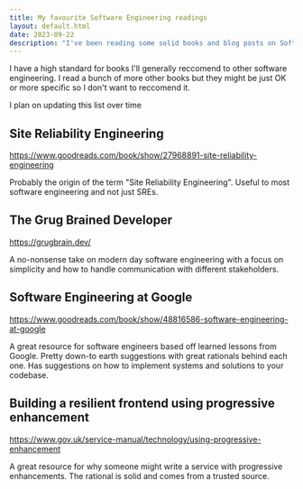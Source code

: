 ```yaml
---
title: My favourite Software Engineering readings
layout: default.html
date: 2023-09-22
description: "I've been reading some solid books and blog posts on Software Engineering that I wan't to share here for reference"
---
```


I have a high standard for books I'll generally reccomend to other software engineering. I read a bunch of more other books but they might be just OK or more specific so I don't want to reccomend it.

I plan on updating this list over time

## Site Reliability Engineering

https://www.goodreads.com/book/show/27968891-site-reliability-engineering

Probably the origin of the term "Site Reliability Engineering". Useful to most software engineering and not just SREs.

## The Grug Brained Developer

https://grugbrain.dev/

A no-nonsense take on modern day software engineering with a focus on simplicity and how to handle communication with different stakeholders.

## Software Engineering at Google

https://www.goodreads.com/book/show/48816586-software-engineering-at-google

A great resource for software engineers based off learned lessons from Google. Pretty down-to earth suggestions with great rationals behind each one. Has suggestions on how to implement systems and solutions to your codebase.

## Building a resilient frontend using progressive enhancement

https://www.gov.uk/service-manual/technology/using-progressive-enhancement

A great resource for why someone might write a service with progressive enhancements. The rational is solid and comes from a trusted source.
